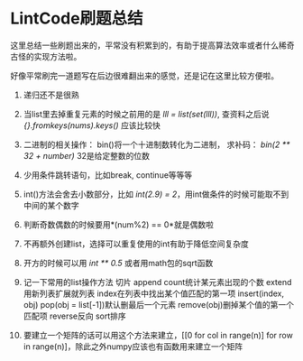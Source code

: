 # LintCode刷题总结

这里总结一些刷题出来的，平常没有积累到的，有助于提高算法效率或者什么稀奇古怪的实现方法啦。

好像平常刷完一道题写在后边很难翻出来的感觉，还是记在这里比较方便啦。

1. 递归还不是很熟

1. 当list里去掉重复元素的时候之前用的是 *lll = list(set(lll))*, 查资料之后说 *{}.fromkeys(nums).keys()* 应该比较快

1. 二进制的相关操作： bin()将一个十进制数转化为二进制， 求补码： *bin(2 \*\* 32 + number)* 32是给定整数的位数

1. 少用条件跳转语句，比如break, continue等等等

1. int()方法会舍去小数部分，比如 *int(2.9) = 2*，用int做条件的时候可能取不到中间的某个数字

1. 判断奇数偶数的时候要用*(num%2) == 0*就是偶数啦

1. 不再额外创建list，选择可以重复使用的int有助于降低空间复杂度

1. 开方的时候可以用 *int \*\* 0.5* 或者用math包的sqrt函数

1. 记一下常用的list操作方法 切片 append count统计某元素出现的个数 extend用新列表扩展就列表 index在列表中找出某个值匹配的第一项 insert(index, obj) pop(obj = list[-1])默认删最后一个元素 remove(obj)删掉某个值的第一个匹配项 reverse反向 sort排序

1. 要建立一个矩阵的话可以用这个方法来建立，[[0 for col in range(n)] for row in range(n)]，除此之外numpy应该也有函数用来建立一个矩阵

